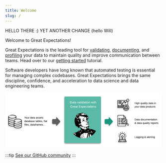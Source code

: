 ```yaml
---
title: Welcome
slug: /
---
```


HELLO THERE :)
YET ANOTHER CHANGE (hello Will)

Welcome to Great Expectations! 

Great Expectations is the leading tool for [validating](./reference/core_concepts#expectations), [documenting](./reference/core_concepts#data-docs), and [profiling](./reference/core_concepts#profiling) your data to maintain quality and improve communication between teams. Head over to our [getting started](./tutorials/getting_started/intro) tutorial.

Software developers have long known that automated testing is essential for managing complex codebases. Great Expectations brings the same discipline, confidence, and acceleration to data science and data engineering teams.

![overview](../docs/guides/images/ge_overview.png)

:::tip
[See our GitHub community](https://github.com/great-expectations/great_expectations)
:::
